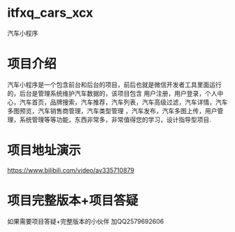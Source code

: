 # itfxq_cars_xcx
  
  汽车小程序

# 项目介绍

汽车小程序是一个包含前台和后台的项目，前后也就是微信开发者工具里面运行的，后台是管理系统维护汽车数据的，该项目包含 用户注册，用户登录，个人中心，汽车首页，品牌搜索，汽车推荐，汽车列表，汽车高级过滤，汽车详情，汽车多图预览，汽车销售商管理，汽车类型管理 ，汽车发布，汽车多图上传，用户管理，系统管理等等功能，东西非常多，非常值得您的学习，设计指导型项目. 
# 项目地址演示

https://www.bilibili.com/video/av335710879

# 项目完整版本+项目答疑

  如果需要项目答疑+完整版本的小伙伴 加QQ2579692606
